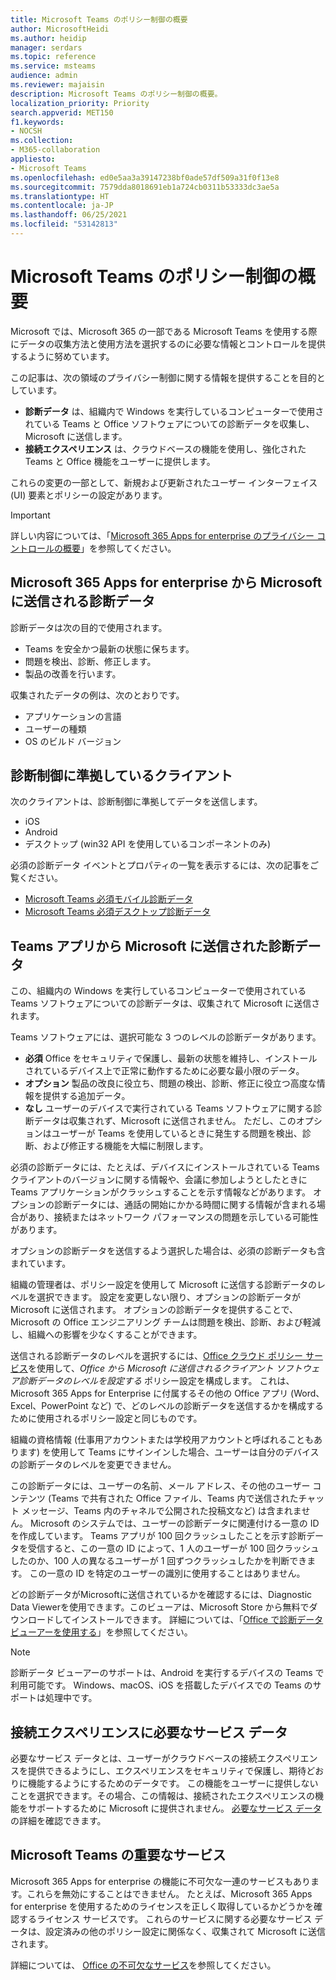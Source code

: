 ```yaml
---
title: Microsoft Teams のポリシー制御の概要
author: MicrosoftHeidi
ms.author: heidip
manager: serdars
ms.topic: reference
ms.service: msteams
audience: admin
ms.reviewer: majaisin
description: Microsoft Teams のポリシー制御の概要。
localization_priority: Priority
search.appverid: MET150
f1.keywords:
- NOCSH
ms.collection:
- M365-collaboration
appliesto:
- Microsoft Teams
ms.openlocfilehash: ed0e5aa3a39147238bf0ade57df509a31f0f13e8
ms.sourcegitcommit: 7579dda8018691eb1a724cb0311b53333dc3ae5a
ms.translationtype: HT
ms.contentlocale: ja-JP
ms.lasthandoff: 06/25/2021
ms.locfileid: "53142813"
---
```

# <a name="policy-control-overview-for-microsoft-teams"></a>Microsoft Teams のポリシー制御の概要

Microsoft では、Microsoft 365 の一部である Microsoft Teams を使用する際にデータの収集方法と使用方法を選択するのに必要な情報とコントロールを提供するように努めています。

この記事は、次の領域のプライバシー制御に関する情報を提供することを目的としています。

- **診断データ** は、組織内で Windows を実行しているコンピューターで使用されている Teams と Office ソフトウェアについての診断データを収集し、Microsoft に送信します。
- **接続エクスペリエンス** は、クラウドベースの機能を使用し、強化された Teams と Office 機能をユーザーに提供します。

これらの変更の一部として、新規および更新されたユーザー インターフェイス (UI) 要素とポリシーの設定があります。

> [!IMPORTANT]
> 詳しい内容については、「[Microsoft 365 Apps for enterprise のプライバシー コントロールの概要](/deployoffice/privacy/overview-privacy-controls)」を参照してください。

## <a name="diagnostic-data-sent-from-microsoft-365-apps-for-enterprise-to-microsoft"></a>Microsoft 365 Apps for enterprise から Microsoft に送信される診断データ

診断データは次の目的で使用されます。

- Teams を安全かつ最新の状態に保ちます。
- 問題を検出、診断、修正します。
- 製品の改善を行います。

収集されたデータの例は、次のとおりです。

- アプリケーションの言語
- ユーザーの種類
- OS のビルド バージョン

## <a name="clients-that-adhere-to-diagnostic-controls"></a>診断制御に準拠しているクライアント

次のクライアントは、診断制御に準拠してデータを送信します。

- iOS
- Android
- デスクトップ (win32 API を使用しているコンポーネントのみ)

必須の診断データ イベントとプロパティの一覧を表示するには、次の記事をご覧ください。

- [Microsoft Teams 必須モバイル診断データ](policy-control-diagnostic-data-mobile.md)
- [Microsoft Teams 必須デスクトップ診断データ](policy-control-diagnostic-data-desktop.md)

## <a name="diagnostic-data-sent-from-the-teams-app-to-microsoft"></a>Teams アプリから Microsoft に送信された診断データ

この、組織内の Windows を実行しているコンピューターで使用されている Teams ソフトウェアについての診断データは、収集されて Microsoft に送信されます。

Teams ソフトウェアには、選択可能な 3 つのレベルの診断データがあります。

- **必須** Office をセキュリティで保護し、最新の状態を維持し、インストールされているデバイス上で正常に動作するために必要な最小限のデータ。
- **オプション** 製品の改良に役立ち、問題の検出、診断、修正に役立つ高度な情報を提供する追加データ。
- **なし** ユーザーのデバイスで実行されている Teams ソフトウェアに関する診断データは収集されず、Microsoft に送信されません。 ただし、このオプションはユーザーが Teams を使用しているときに発生する問題を検出、診断、および修正する機能を大幅に制限します。

必須の診断データには、たとえば、デバイスにインストールされている Teams クライアントのバージョンに関する情報や、会議に参加しようとしたときに Teams アプリケーションがクラッシュすることを示す情報などがあります。 オプションの診断データには、通話の開始にかかる時間に関する情報が含まれる場合があり、接続またはネットワーク パフォーマンスの問題を示している可能性があります。

オプションの診断データを送信するよう選択した場合は、必須の診断データも含まれています。

組織の管理者は、ポリシー設定を使用して Microsoft に送信する診断データのレベルを選択できます。 設定を変更しない限り、オプションの診断データが Microsoft に送信されます。 オプションの診断データを提供することで、Microsoft の Office エンジニアリング チームは問題を検出、診断、および軽減し、組織への影響を少なくすることができます。 

送信される診断データのレベルを選択するには、[Office クラウド ポリシー サービス](/deployoffice/overview-office-cloud-policy-service)を使用して、*Office から Microsoft に送信されるクライアント ソフトウェア診断データのレベルを設定する* ポリシー設定を構成します。 これは、Microsoft 365 Apps for Enterprise に付属するその他の Office アプリ (Word、Excel、PowerPoint など) で、どのレベルの診断データを送信するかを構成するために使用されるポリシー設定と同じものです。

組織の資格情報 (仕事用アカウントまたは学校用アカウントと呼ばれることもあります) を使用して Teams にサインインした場合、ユーザーは自分のデバイスの診断データのレベルを変更できません。

この診断データには、ユーザーの名前、メール アドレス、その他のユーザー コンテンツ (Teams で共有された Office ファイル、Teams 内で送信されたチャット メッセージ、Teams 内のチャネルで公開された投稿文など) は含まれません。 Microsoft のシステムでは、ユーザーの診断データに関連付ける一意の ID を作成しています。 Teams アプリが 100 回クラッシュしたことを示す診断データを受信すると、この一意の ID によって、1 人のユーザーが 100 回クラッシュしたのか、100 人の異なるユーザーが 1 回ずつクラッシュしたかを判断できます。 この一意の ID を特定のユーザーの識別に使用することはありません。

どの診断データがMicrosoftに送信されているかを確認するには、Diagnostic Data Viewerを使用できます。このビューアは、Microsoft Store から無料でダウンロードしてインストールできます。 詳細については、「[Office で診断データ ビューアーを使用する](https://support.microsoft.com/topic/cf761ce9-d805-4c60-a339-4e07f3182855)」を参照してください。

> [!NOTE]
> 診断データ ビューアーのサポートは、Android を実行するデバイスの Teams で利用可能です。 Windows、macOS、iOS を搭載したデバイスでの Teams のサポートは処理中です。

## <a name="required-service-data-for-connected-experiences"></a>接続エクスペリエンスに必要なサービス データ

必要なサービス データとは、ユーザーがクラウドベースの接続エクスペリエンスを提供できるようにし、エクスペリエンスをセキュリティで保護し、期待どおりに機能するようにするためのデータです。 この機能をユーザーに提供しないことを選択できます。その場合、この情報は、接続されたエクスペリエンスの機能をサポートするために Microsoft に提供されません。 [必要なサービス データ](/deployoffice/privacy/required-service-data)の詳細を確認できます。

## <a name="essential-services-for-microsoft-teams"></a>Microsoft Teams の重要なサービス

Microsoft 365 Apps for enterprise の機能に不可欠な一連のサービスもあります。これらを無効にすることはできません。 たとえば、Microsoft 365 Apps for enterprise を使用するためのライセンスを正しく取得しているかどうかを確認するライセンス サービスです。 これらのサービスに関する必要なサービス データは、設定済みの他のポリシー設定に関係なく、収集されて Microsoft に送信されます。

詳細については、 [Office の不可欠なサービス](/deployoffice/privacy/essential-services)を参照してください。